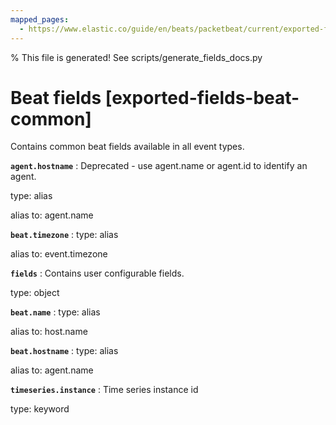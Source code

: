 ```yaml
---
mapped_pages:
  - https://www.elastic.co/guide/en/beats/packetbeat/current/exported-fields-beat-common.html
---
```


% This file is generated! See scripts/generate_fields_docs.py

# Beat fields [exported-fields-beat-common]

Contains common beat fields available in all event types.

**`agent.hostname`**
:   Deprecated - use agent.name or agent.id to identify an agent.

type: alias

alias to: agent.name


**`beat.timezone`**
:   type: alias

alias to: event.timezone


**`fields`**
:   Contains user configurable fields.

type: object


**`beat.name`**
:   type: alias

alias to: host.name


**`beat.hostname`**
:   type: alias

alias to: agent.name


**`timeseries.instance`**
:   Time series instance id

type: keyword


